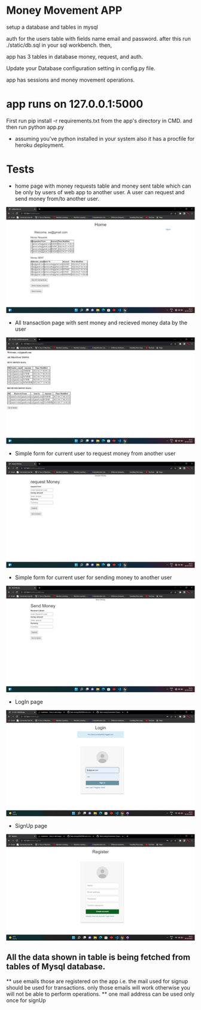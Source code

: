 # Money Movement APP
setup a database and tables in mysql

auth for the users table with fields name email and password.
after this run ./static/db.sql in your sql workbench.
then, 

app has 3 tables in database money, request, and auth.

Update your Database configuration setting in config.py file.

app has sessions and money movement operations.

# app runs on 127.0.0.1:5000

First run 
pip install -r requirements.txt from the app's directory in CMD.
and then run python app.py
 
* assuming you've python installed in your system 
 also it has a procfile for heroku deployment.
 
 # Tests
 * home page with money requests table and money sent table  which can be only by users of web app to another user.
 A user can request and send money from/to another user.
 <img src='https://github.com/anmol1455/flask-money/blob/main/testcase%20images/Screenshot%20(2).png'>
 
 * All transaction page with sent money and recieved money data by the user
 <img src='https://github.com/anmol1455/flask-money/blob/main/testcase%20images/Screenshot%20(3).png'>
 
 * Simple form for current user to request money from another user
 <img src='https://github.com/anmol1455/flask-money/blob/main/testcase%20images/Screenshot%20(4).png'>
 
 * Simple form for current user for sending money to another user
 <img src='https://github.com/anmol1455/flask-money/blob/main/testcase%20images/Screenshot%20(5).png'>
 
 * LogIn page
 <img src='https://github.com/anmol1455/flask-money/blob/main/testcase%20images/Screenshot%20(6).png'>
 
  * SignUp page
 <img src='https://github.com/anmol1455/flask-money/blob/main/testcase%20images/Screenshot%20(7).png'>
 
 ## All the data shown in table is being fetched from tables of Mysql database.
 ** use emails those are registered on the app i.e. the mail used for signup should be used for transactions.
    only those emails will work otherwise you will not be able to perform operations.
 ** one mail address can be used only once for signUp
